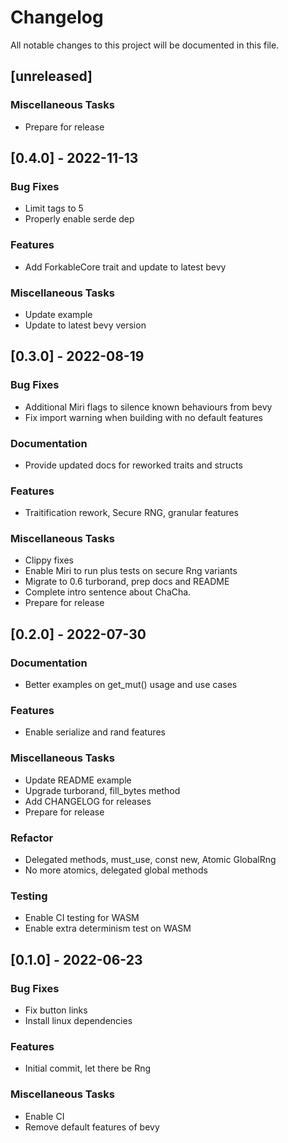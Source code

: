 # Changelog

All notable changes to this project will be documented in this file.

## [unreleased]

### Miscellaneous Tasks

- Prepare for release

## [0.4.0] - 2022-11-13

### Bug Fixes

- Limit tags to 5
- Properly enable serde dep

### Features

- Add ForkableCore trait and update to latest bevy

### Miscellaneous Tasks

- Update example
- Update to latest bevy version

## [0.3.0] - 2022-08-19

### Bug Fixes

- Additional Miri flags to silence known behaviours from bevy
- Fix import warning when building with no default features

### Documentation

- Provide updated docs for reworked traits and structs

### Features

- Traitification rework, Secure RNG, granular features

### Miscellaneous Tasks

- Clippy fixes
- Enable Miri to run plus tests on secure Rng variants
- Migrate to 0.6 turborand, prep docs and README
- Complete intro sentence about ChaCha.
- Prepare for release

## [0.2.0] - 2022-07-30

### Documentation

- Better examples on get_mut() usage and use cases

### Features

- Enable serialize and rand features

### Miscellaneous Tasks

- Update README example
- Upgrade turborand, fill_bytes method
- Add CHANGELOG for releases
- Prepare for release

### Refactor

- Delegated methods, must_use, const new, Atomic GlobalRng
- No more atomics, delegated global methods

### Testing

- Enable CI testing for WASM
- Enable extra determinism test on WASM

## [0.1.0] - 2022-06-23

### Bug Fixes

- Fix button links
- Install linux dependencies

### Features

- Initial commit, let there be Rng

### Miscellaneous Tasks

- Enable CI
- Remove default features of bevy

<!-- generated by git-cliff -->
